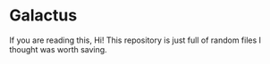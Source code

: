 # Galactus
If you are reading this, Hi!
This repository is just full of random files I thought was worth saving.
